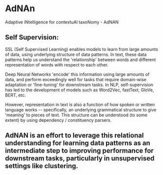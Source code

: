 # AdNAn
Adaptive iNtelligence for contextuAl taxoNomy - AdNAN

## Self Supervision:

SSL (Self Supervised Learning) enables models to learn from large amounts of data, using underlying structure of data patterns. In text, these data patterns help us understand the 'relationship' between words and different representation of words with respect to each other.

Deep Neural Networks 'encode' this information using large amounts of data, and perform exceedingly well for tasks that require domain-wise adaptation or 'fine-tuning' for downstream tasks. In NLP, self-supervision has led to the development of models such as Word2Vec, fastText, GloVe, BERT, etc. 

However, representation in text is also a function of how spoken or written language works -- specifically, an underlying grammatical structure to give 'meaning' to pieces of text. This structure can be understood (to some extent) by using dependency / constituency parsers. 

## AdNAN is an effort to leverage this relational understanding for learning data patterns as an intermediate step to improving performance for downstream tasks, particularly in unsupervised settings like clustering.